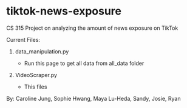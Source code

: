 # tiktok-news-exposure
CS 315 Project on analyzing the amount of news exposure on TikTok

Current Files:
1. data_manipulation.py
    - Run this page to get all data from all_data folder

2. VideoScraper.py
    - This files 

By: Caroline Jung, Sophie Hwang, Maya Lu-Heda, Sandy, Josie, Ryan
